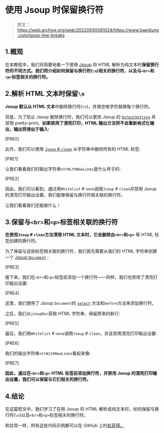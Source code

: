 # 使用 Jsoup 时保留换行符

> 原文：<https://web.archive.org/web/20220930061024/https://www.baeldung.com/jsoup-line-breaks>

## 1.概观

在本教程中，我们将简要地看一下使用 [Jsoup](/web/20220926191721/https://www.baeldung.com/java-with-jsoup) 将 HTML 解析为纯文本时**保留换行符的不同方式。我们将介绍如何保留与换行符(`\n`)相关的换行符，以及与`<br>`和`<p>`标签相关的换行符。**

## 2.解析 HTML 文本时保留`\n`

**Jsoup 默认从 HTML 文本**中删除换行符(`\n`)，并用空格字符替换每个换行符。

但是，为了防止 Jsoup 删除换行符，我们可以更改 Jsoup 的 [`OutputSetting`](https://web.archive.org/web/20220926191721/https://jsoup.org/apidocs/org/jsoup/nodes/Document.OutputSettings.html#prettyPrint(boolean)) 并禁用 pretty-print。**如果禁用了漂亮打印，HTML 输出方法将不会重新格式化输出，输出将类似于输入:**

[PRE0]

此外，我们可以使用 [`Jsoup` # `clean`](https://web.archive.org/web/20220926191721/https://jsoup.org/apidocs/org/jsoup/Jsoup.html#clean(java.lang.String,java.lang.String,org.jsoup.safety.Whitelist,org.jsoup.nodes.Document.OutputSettings)) 从字符串中删除所有的 HTML 标签:

[PRE1]

让我们看看我们的输出字符串`strWithNewLines`是什么样子的:

[PRE2]

因此，我们可以看到，通过用`Whitelist` # `none`调用`Jsoup` # `clean`并禁用 Jsoup 的漂亮打印输出设置，我们能够保留与换行符相关联的换行符。

让我们看看我们还能做什么！

## 3.保留与`<br>`和`<p>`标签相关联的换行符

**在使用`Jsoup` # `clean`方法清理 HTML 文本时，它会删除由`<br>`和`<p>`** 等 HTML 标签创建的换行符。

为了保留与这些标签相关联的换行符，我们首先需要从我们的 HTML 字符串创建一个 [Jsoup `Document`](https://web.archive.org/web/20220926191721/https://jsoup.org/apidocs/org/jsoup/nodes/Document.html) :

[PRE3]

接下来，我们在`<br>`和`<p>`标签前添加一个换行符——同样，我们也禁用了漂亮打印输出设置:

[PRE4]

这里，我们使用了 Jsoup `Document`的 [`select`](/web/20220926191721/https://www.baeldung.com/java-with-jsoup#1-selecting) 方法和`before`方法来添加换行符。

之后，我们从`jsoupDoc`获取 HTML 字符串，保留原来的新行:

[PRE5]

最后，我们用`Whitelist` # `none`调用`Jsoup` # `clean`，并且禁用漂亮打印输出设置:

[PRE6]

我们的输出字符串`strWithNewLines`看起来像:

[PRE7]

**因此，通过在`<br>`和`<p>` HTML 标签前添加换行符，并禁用 Jsoup 的漂亮打印输出设置，我们可以保留与它们相关的换行符。**

## 4.结论

在这篇短文中，我们学习了在用 Jsoup 将 HTML 解析成纯文本时，如何保留与换行符(`\n`)以及`<br>`和`<p>`标签相关的换行符。

和往常一样，所有这些代码示例都可以在 GitHub 上的[处获得。](https://web.archive.org/web/20220926191721/https://github.com/eugenp/tutorials/tree/master/jsoup)